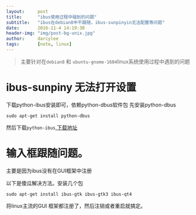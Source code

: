 ```yaml
---
layout:     post
title:      "ibus使用过程中碰到的问题"
subtitle:   "ibus在debian8中不跟随，ibus-sunpinyin无法配置等问题"
date:       2016-11-4 14:19:30
header-img: "img/post-bg-unix.jpg"
author:     darcylee
tags:       [note, linux]
---
```


> 主要针对在`debian8` 和 `ubuntu-gnome-1604`linux系统使用过程中遇到的问题

# ibus-sunpiny 无法打开设置

下载python-ibus安装即可，依赖python-dbus软件包
先安装python-dbus

`sudo apt-get install python-dbus`

然后下载`python-ibus`,[下载地址](http://packages.ubuntu.com/search?suite=default&section=all&arch=any&keywords=python-ibus&searchon=names)



# 输入框跟随问题。

主要是因为ibus没有在GUI框架中注册

以下是傻瓜解决方法。安装几个包

`sudo apt-get install ibus-gtk ibus-gtk3 ibus-qt4`

将linux主流的GUI 框架都注册了，然后注销或者重启就搞定。
